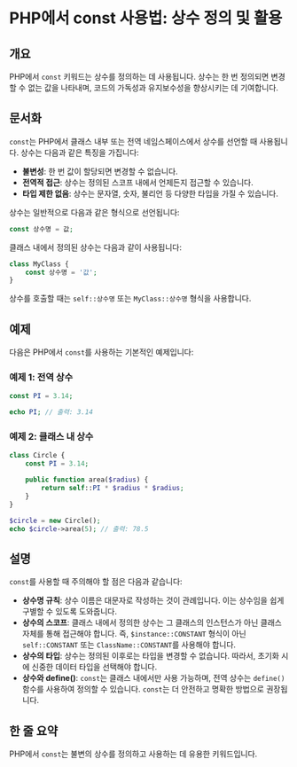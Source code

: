 <!--
Meta Description: # PHP에서 const 사용법: 상수 정의 및 활용 ## 개요 PHP에서 `const` 키워드는 상수를 정의하는 데 사용됩니다. 상수는 한 번 정의되면 변경할 수 없는 값을 나타내며, 코드의 가독성과 유지보수성을 향상시키는 데 기여합니다. ## 문서화 `const`는...
Meta Keywords: const, 상수는, 클래스, php에서, 상수명
-->

# PHP에서 const 사용법: 상수 정의 및 활용

## 개요
PHP에서 `const` 키워드는 상수를 정의하는 데 사용됩니다. 상수는 한 번 정의되면 변경할 수 없는 값을 나타내며, 코드의 가독성과 유지보수성을 향상시키는 데 기여합니다.

## 문서화
`const`는 PHP에서 클래스 내부 또는 전역 네임스페이스에서 상수를 선언할 때 사용됩니다. 상수는 다음과 같은 특징을 가집니다:

- **불변성**: 한 번 값이 할당되면 변경할 수 없습니다.
- **전역적 접근**: 상수는 정의된 스코프 내에서 언제든지 접근할 수 있습니다.
- **타입 제한 없음**: 상수는 문자열, 숫자, 불리언 등 다양한 타입을 가질 수 있습니다.

상수는 일반적으로 다음과 같은 형식으로 선언됩니다:

```php
const 상수명 = 값;
```

클래스 내에서 정의된 상수는 다음과 같이 사용됩니다:

```php
class MyClass {
    const 상수명 = '값';
}
```

상수를 호출할 때는 `self::상수명` 또는 `MyClass::상수명` 형식을 사용합니다.

## 예제
다음은 PHP에서 `const`를 사용하는 기본적인 예제입니다:

### 예제 1: 전역 상수
```php
const PI = 3.14;

echo PI; // 출력: 3.14
```

### 예제 2: 클래스 내 상수
```php
class Circle {
    const PI = 3.14;

    public function area($radius) {
        return self::PI * $radius * $radius;
    }
}

$circle = new Circle();
echo $circle->area(5); // 출력: 78.5
```

## 설명
`const`를 사용할 때 주의해야 할 점은 다음과 같습니다:

- **상수명 규칙**: 상수 이름은 대문자로 작성하는 것이 관례입니다. 이는 상수임을 쉽게 구별할 수 있도록 도와줍니다.
- **상수의 스코프**: 클래스 내에서 정의한 상수는 그 클래스의 인스턴스가 아닌 클래스 자체를 통해 접근해야 합니다. 즉, `$instance::CONSTANT` 형식이 아닌 `self::CONSTANT` 또는 `ClassName::CONSTANT`를 사용해야 합니다.
- **상수의 타입**: 상수는 정의된 이후로는 타입을 변경할 수 없습니다. 따라서, 초기화 시에 신중한 데이터 타입을 선택해야 합니다.
- **상수와 define()**: `const`는 클래스 내에서만 사용 가능하며, 전역 상수는 `define()` 함수를 사용하여 정의할 수 있습니다. `const`는 더 안전하고 명확한 방법으로 권장됩니다.

## 한 줄 요약
PHP에서 `const`는 불변의 상수를 정의하고 사용하는 데 유용한 키워드입니다.